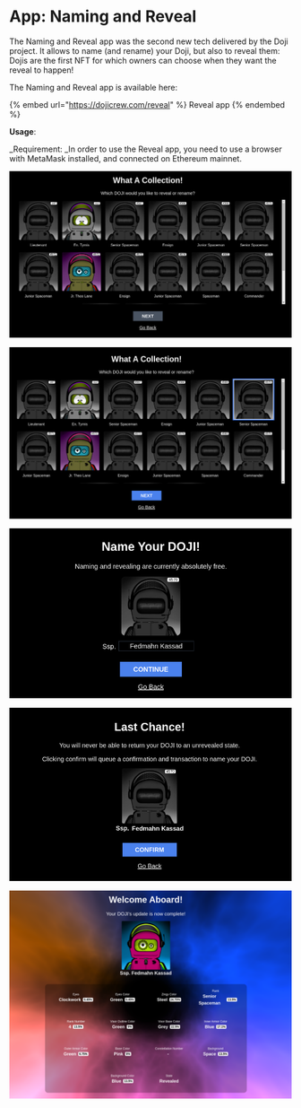# App: Naming and Reveal

The Naming and Reveal app was the second new tech delivered by the Doji project. It allows to name (and rename) your Doji, but also to reveal them: Dojis are the first NFT for which owners can choose when they want the reveal to happen! 

The Naming and Reveal app is available here:

{% embed url="https://dojicrew.com/reveal" %}
Reveal app
{% endembed %}

**Usage**:

_Requirement: _In order to use the Reveal app, you need to use a browser with MetaMask installed, and connected on Ethereum mainnet.

![After connecting your wallet, the app will display your Doji collection](<../.gitbook/assets/image (1).png>)

![Select an unrevealed Doji to name and reveal it, or an already revealed Doji to rename it, and click on "Next"](<../.gitbook/assets/image (7).png>)

![Name your Doji and click on "Continue"](<../.gitbook/assets/image (2).png>)

![Confirm and "Sign" with your wallet](<../.gitbook/assets/image (8).png>)

![Congrats for your beautiful Doji ](<../.gitbook/assets/image (4) (1).png>)
